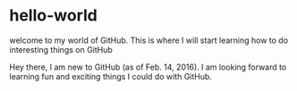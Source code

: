 # hello-world
welcome to my world of GitHub. This is where I will start learning how to do interesting things on GitHub

Hey there, I am new to GitHub (as of Feb. 14, 2016). I am looking forward to learning fun and exciting things I could do with GitHub.
